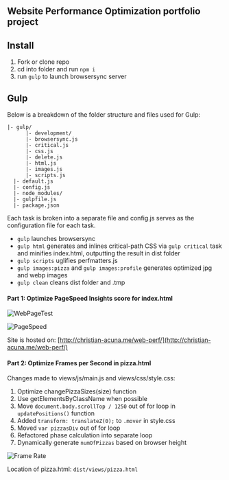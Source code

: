 ## Website Performance Optimization portfolio project

Install
-------
1. Fork or clone repo
2. cd into folder and run `npm i`
3. run `gulp` to launch browsersync server

Gulp
---
Below is a breakdown of the folder structure and files used for Gulp:
```
|- gulp/
      |- development/
      |- browsersync.js
      |- critical.js
      |- css.js
      |- delete.js
      |- html.js
      |- images.js
      |- scripts.js
  |- default.js
  |- config.js
  |- node_modules/
  |- gulpfile.js
  |- package.json

```

Each task is broken into a separate file and config.js serves as the
configuration file for each task.

* `gulp` launches browsersync
* `gulp html` generates and inlines critical-path CSS via `gulp critical` task and minifies index.html, outputting the result in dist folder
* `gulp scripts` uglifies perfmatters.js
* `gulp images:pizza` and `gulp images:profile` generates optimized jpg and webp images
* `gulp clean` cleans dist folder and .tmp

#### Part 1: Optimize PageSpeed Insights score for index.html

![WebPageTest](https://cloud.githubusercontent.com/assets/7112158/18868400/a8ae3d4c-84da-11e6-8964-0c3d711fecf2.png)

![PageSpeed](https://cloud.githubusercontent.com/assets/7112158/18868489/f91960a4-84da-11e6-9e14-de139249e495.png)

Site is hosted on:
[http://christian-acuna.me/web-perf/](http://christian-acuna.me/web-perf/)


#### Part 2: Optimize Frames per Second in pizza.html

Changes made to views/js/main.js and views/css/style.css:

1. Optimize changePizzaSizes(size) function
2. Use getElementsByClassName when possible
3. Move `document.body.scrollTop / 1250` out of for loop in `updatePositions()` function
4. Added `transform: translateZ(0);` to `.mover` in style.css
5. Moved `var pizzasDiv` out of for loop
6. Refactored phase calculation into separate loop
7. Dynamically generate `numOfPizzas` based on  browser height

![Frame Rate](https://cloud.githubusercontent.com/assets/7112158/18869125/837fde92-84dd-11e6-8259-0f590cad4ec9.png)

Location of pizza.html: `dist/views/pizza.html`
